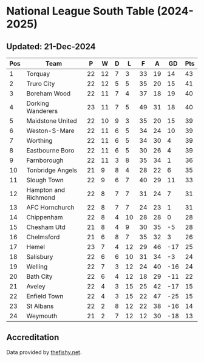# National League South Table (2024-2025)
## Updated: 21-Dec-2024

| Pos | Team | P | W | D | L | F | A | GD | Pts |
| --- | --- | --- | --- | --- | --- | --- | --- | --- | --- |
| 1 | Torquay | 22 | 12 | 7 | 3 | 33 | 19 | 14 | 43 |
| 2 | Truro City | 22 | 12 | 5 | 5 | 35 | 20 | 15 | 41 |
| 3 | Boreham Wood | 22 | 11 | 7 | 4 | 37 | 18 | 19 | 40 |
| 4 | Dorking Wanderers | 23 | 11 | 7 | 5 | 49 | 31 | 18 | 40 |
| 5 | Maidstone United | 22 | 10 | 9 | 3 | 35 | 20 | 15 | 39 |
| 6 | Weston-S-Mare | 22 | 11 | 6 | 5 | 34 | 24 | 10 | 39 |
| 7 | Worthing | 22 | 11 | 6 | 5 | 34 | 30 | 4 | 39 |
| 8 | Eastbourne Boro | 22 | 11 | 6 | 5 | 30 | 26 | 4 | 39 |
| 9 | Farnborough | 22 | 11 | 3 | 8 | 35 | 34 | 1 | 36 |
| 10 | Tonbridge Angels | 21 | 9 | 8 | 4 | 28 | 22 | 6 | 35 |
| 11 | Slough Town | 22 | 9 | 6 | 7 | 40 | 29 | 11 | 33 |
| 12 | Hampton and Richmond | 22 | 8 | 7 | 7 | 31 | 24 | 7 | 31 |
| 13 | AFC Hornchurch | 22 | 8 | 7 | 7 | 24 | 23 | 1 | 31 |
| 14 | Chippenham | 22 | 8 | 4 | 10 | 28 | 28 | 0 | 28 |
| 15 | Chesham Utd | 21 | 8 | 4 | 9 | 30 | 35 | -5 | 28 |
| 16 | Chelmsford | 21 | 6 | 8 | 7 | 35 | 32 | 3 | 26 |
| 17 | Hemel | 23 | 7 | 4 | 12 | 29 | 46 | -17 | 25 |
| 18 | Salisbury | 22 | 6 | 6 | 10 | 31 | 34 | -3 | 24 |
| 19 | Welling | 22 | 7 | 3 | 12 | 24 | 40 | -16 | 24 |
| 20 | Bath City | 22 | 6 | 4 | 12 | 18 | 29 | -11 | 22 |
| 21 | Aveley | 22 | 4 | 3 | 15 | 25 | 42 | -17 | 15 |
| 22 | Enfield Town | 22 | 4 | 3 | 15 | 22 | 47 | -25 | 15 |
| 23 | St Albans | 22 | 2 | 8 | 12 | 22 | 38 | -16 | 14 |
| 24 | Weymouth | 21 | 2 | 7 | 12 | 12 | 30 | -18 | 13 |

## Accreditation 

Data provided by [thefishy.net](https://www.thefishy.net/).